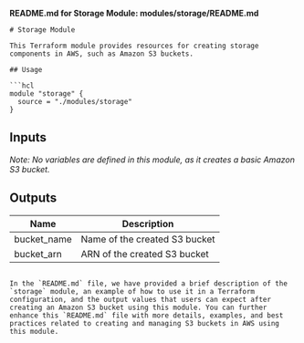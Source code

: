 **README.md for Storage Module: modules/storage/README.md**

```
# Storage Module

This Terraform module provides resources for creating storage components in AWS, such as Amazon S3 buckets.

## Usage

```hcl
module "storage" {
  source = "./modules/storage"
}
```

## Inputs

_Note: No variables are defined in this module, as it creates a basic Amazon S3 bucket._

## Outputs

| Name          | Description                         |
|---------------|-------------------------------------|
| bucket_name   | Name of the created S3 bucket       |
| bucket_arn    | ARN of the created S3 bucket        |
```

In the `README.md` file, we have provided a brief description of the `storage` module, an example of how to use it in a Terraform configuration, and the output values that users can expect after creating an Amazon S3 bucket using this module. You can further enhance this `README.md` file with more details, examples, and best practices related to creating and managing S3 buckets in AWS using this module.